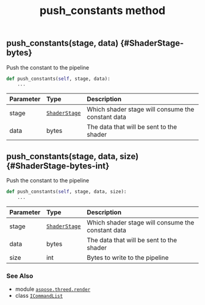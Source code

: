 ﻿---
title: push_constants method
second_title: Aspose.3D for Python via .NET API References
description: 
type: docs
weight: 80
url: /python-net/aspose.threed.render/icommandlist/push_constants/
is_root: false
---

## push_constants(stage, data) {#ShaderStage-bytes}

Push the constant to the pipeline



```python
def push_constants(self, stage, data):
    ...
```


| Parameter | Type | Description |
| :- | :- | :- |
| stage | [`ShaderStage`](/3d/python-net/aspose.threed.render/shaderstage) | Which shader stage will consume the constant data |
| data | bytes | The data that will be sent to the shader |


## push_constants(stage, data, size) {#ShaderStage-bytes-int}

Push the constant to the pipeline



```python
def push_constants(self, stage, data, size):
    ...
```


| Parameter | Type | Description |
| :- | :- | :- |
| stage | [`ShaderStage`](/3d/python-net/aspose.threed.render/shaderstage) | Which shader stage will consume the constant data |
| data | bytes | The data that will be sent to the shader |
| size | int | Bytes to write to the pipeline |



### See Also
* module [`aspose.threed.render`](../../)
* class [`ICommandList`](/3d/python-net/aspose.threed.render/icommandlist)
